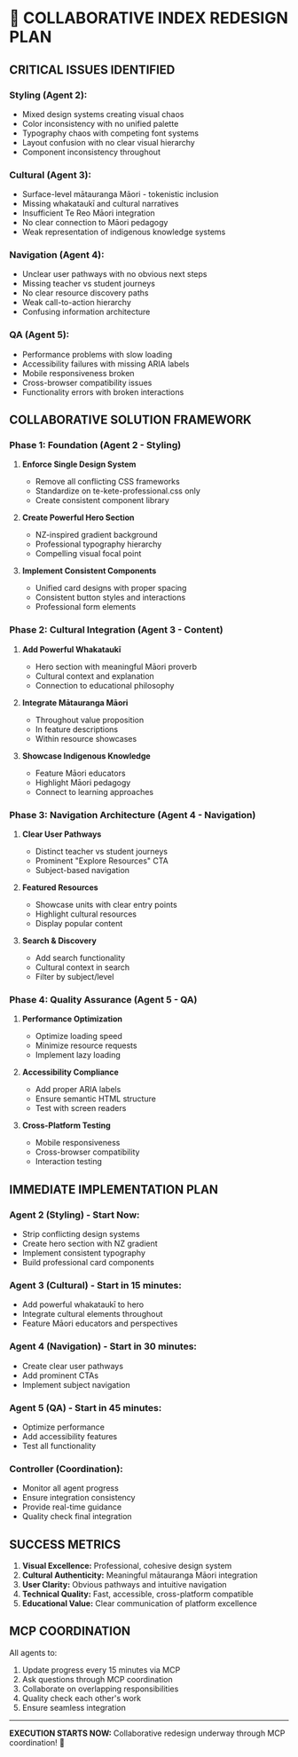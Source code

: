 # 🚀 COLLABORATIVE INDEX REDESIGN PLAN

## **CRITICAL ISSUES IDENTIFIED**

### **Styling (Agent 2):**
- Mixed design systems creating visual chaos
- Color inconsistency with no unified palette
- Typography chaos with competing font systems
- Layout confusion with no clear visual hierarchy
- Component inconsistency throughout

### **Cultural (Agent 3):**
- Surface-level mātauranga Māori - tokenistic inclusion
- Missing whakataukī and cultural narratives
- Insufficient Te Reo Māori integration
- No clear connection to Māori pedagogy
- Weak representation of indigenous knowledge systems

### **Navigation (Agent 4):**
- Unclear user pathways with no obvious next steps
- Missing teacher vs student journeys
- No clear resource discovery paths
- Weak call-to-action hierarchy
- Confusing information architecture

### **QA (Agent 5):**
- Performance problems with slow loading
- Accessibility failures with missing ARIA labels
- Mobile responsiveness broken
- Cross-browser compatibility issues
- Functionality errors with broken interactions

## **COLLABORATIVE SOLUTION FRAMEWORK**

### **Phase 1: Foundation (Agent 2 - Styling)**
1. **Enforce Single Design System**
   - Remove all conflicting CSS frameworks
   - Standardize on te-kete-professional.css only
   - Create consistent component library

2. **Create Powerful Hero Section**
   - NZ-inspired gradient background
   - Professional typography hierarchy
   - Compelling visual focal point

3. **Implement Consistent Components**
   - Unified card designs with proper spacing
   - Consistent button styles and interactions
   - Professional form elements

### **Phase 2: Cultural Integration (Agent 3 - Content)**
1. **Add Powerful Whakataukī**
   - Hero section with meaningful Māori proverb
   - Cultural context and explanation
   - Connection to educational philosophy

2. **Integrate Mātauranga Māori**
   - Throughout value proposition
   - In feature descriptions
   - Within resource showcases

3. **Showcase Indigenous Knowledge**
   - Feature Māori educators
   - Highlight Māori pedagogy
   - Connect to learning approaches

### **Phase 3: Navigation Architecture (Agent 4 - Navigation)**
1. **Clear User Pathways**
   - Distinct teacher vs student journeys
   - Prominent "Explore Resources" CTA
   - Subject-based navigation

2. **Featured Resources**
   - Showcase units with clear entry points
   - Highlight cultural resources
   - Display popular content

3. **Search & Discovery**
   - Add search functionality
   - Cultural context in search
   - Filter by subject/level

### **Phase 4: Quality Assurance (Agent 5 - QA)**
1. **Performance Optimization**
   - Optimize loading speed
   - Minimize resource requests
   - Implement lazy loading

2. **Accessibility Compliance**
   - Add proper ARIA labels
   - Ensure semantic HTML structure
   - Test with screen readers

3. **Cross-Platform Testing**
   - Mobile responsiveness
   - Cross-browser compatibility
   - Interaction testing

## **IMMEDIATE IMPLEMENTATION PLAN**

### **Agent 2 (Styling) - Start Now:**
- Strip conflicting design systems
- Create hero section with NZ gradient
- Implement consistent typography
- Build professional card components

### **Agent 3 (Cultural) - Start in 15 minutes:**
- Add powerful whakataukī to hero
- Integrate cultural elements throughout
- Feature Māori educators and perspectives

### **Agent 4 (Navigation) - Start in 30 minutes:**
- Create clear user pathways
- Add prominent CTAs
- Implement subject navigation

### **Agent 5 (QA) - Start in 45 minutes:**
- Optimize performance
- Add accessibility features
- Test all functionality

### **Controller (Coordination):**
- Monitor all agent progress
- Ensure integration consistency
- Provide real-time guidance
- Quality check final integration

## **SUCCESS METRICS**

1. **Visual Excellence:** Professional, cohesive design system
2. **Cultural Authenticity:** Meaningful mātauranga Māori integration
3. **User Clarity:** Obvious pathways and intuitive navigation
4. **Technical Quality:** Fast, accessible, cross-platform compatible
5. **Educational Value:** Clear communication of platform excellence

## **MCP COORDINATION**

All agents to:
1. Update progress every 15 minutes via MCP
2. Ask questions through MCP coordination
3. Collaborate on overlapping responsibilities
4. Quality check each other's work
5. Ensure seamless integration

---

**EXECUTION STARTS NOW:** Collaborative redesign underway through MCP coordination! 🚀
